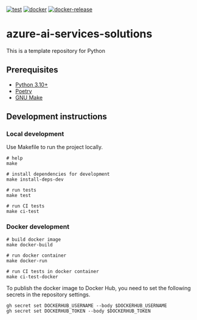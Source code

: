 [![test](https://github.com/ks6088ts-labs/azure-ai-services-solutions/actions/workflows/test.yaml/badge.svg?branch=main)](https://github.com/ks6088ts-labs/azure-ai-services-solutions/actions/workflows/test.yaml?query=branch%3Amain)
[![docker](https://github.com/ks6088ts-labs/azure-ai-services-solutions/actions/workflows/docker.yaml/badge.svg?branch=main)](https://github.com/ks6088ts-labs/azure-ai-services-solutions/actions/workflows/docker.yaml?query=branch%3Amain)
[![docker-release](https://github.com/ks6088ts-labs/azure-ai-services-solutions/actions/workflows/docker-release.yaml/badge.svg)](https://github.com/ks6088ts-labs/azure-ai-services-solutions/actions/workflows/docker-release.yaml)

# azure-ai-services-solutions

This is a template repository for Python

## Prerequisites

- [Python 3.10+](https://www.python.org/downloads/)
- [Poetry](https://python-poetry.org/docs/#installation)
- [GNU Make](https://www.gnu.org/software/make/)

## Development instructions

### Local development

Use Makefile to run the project locally.

```shell
# help
make

# install dependencies for development
make install-deps-dev

# run tests
make test

# run CI tests
make ci-test
```

### Docker development

```shell
# build docker image
make docker-build

# run docker container
make docker-run

# run CI tests in docker container
make ci-test-docker
```

To publish the docker image to Docker Hub, you need to set the following secrets in the repository settings.

```shell
gh secret set DOCKERHUB_USERNAME --body $DOCKERHUB_USERNAME
gh secret set DOCKERHUB_TOKEN --body $DOCKERHUB_TOKEN
```
